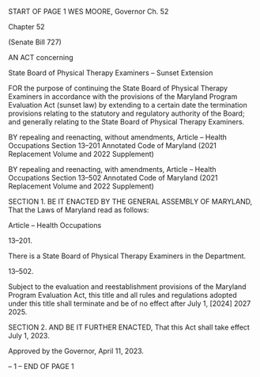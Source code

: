 START OF PAGE 1
WES MOORE, Governor Ch. 52

Chapter 52

(Senate Bill 727)

AN ACT concerning

State Board of Physical Therapy Examiners – Sunset Extension

FOR the purpose of continuing the State Board of Physical Therapy Examiners in
accordance with the provisions of the Maryland Program Evaluation Act (sunset law)
by extending to a certain date the termination provisions relating to the statutory
and regulatory authority of the Board; and generally relating to the State Board of
Physical Therapy Examiners.

BY repealing and reenacting, without amendments,
Article – Health Occupations
Section 13–201
Annotated Code of Maryland
(2021 Replacement Volume and 2022 Supplement)

BY repealing and reenacting, with amendments,
Article – Health Occupations
Section 13–502
Annotated Code of Maryland
(2021 Replacement Volume and 2022 Supplement)

SECTION 1. BE IT ENACTED BY THE GENERAL ASSEMBLY OF MARYLAND,
That the Laws of Maryland read as follows:

Article – Health Occupations

13–201.

There is a State Board of Physical Therapy Examiners in the Department.

13–502.

Subject to the evaluation and reestablishment provisions of the Maryland Program
Evaluation Act, this title and all rules and regulations adopted under this title shall
terminate and be of no effect after July 1, [2024] 2027 2025.

SECTION 2. AND BE IT FURTHER ENACTED, That this Act shall take effect July
1, 2023.

Approved by the Governor, April 11, 2023.

– 1 –
END OF PAGE 1